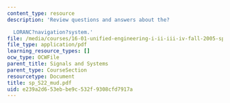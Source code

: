 ```yaml
---
content_type: resource
description: 'Review questions and answers about the?

  LORANC?navigation?system.'
file: /media/courses/16-01-unified-engineering-i-ii-iii-iv-fall-2005-spring-2006/e239a2d653ebbe9c532f9308cfd7917a_sp_S22_mud.pdf
file_type: application/pdf
learning_resource_types: []
ocw_type: OCWFile
parent_title: Signals and Systems
parent_type: CourseSection
resourcetype: Document
title: sp_S22_mud.pdf
uid: e239a2d6-53eb-be9c-532f-9308cfd7917a
---
```

